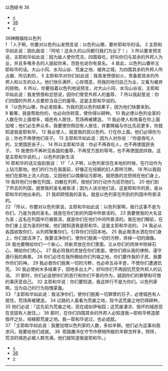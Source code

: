 ﻿





 以西结书 36




* [<](bible/EZK35.md)
* [36](bible/EZK.md)
* [>](bible/EZK37.md)



 
36神赐福给以色列  
1 「人子啊，你要对以色列山发预言说：以色列山哪，要听耶和华的话。 
2 主耶和华如此说：因仇敌说：『阿哈！这永久的山冈都归我们为业了！』 
3 所以要发预言说，主耶和华如此说：因为敌人使你荒凉，四围吞吃，好叫你归与其余的外邦人为业，并且多嘴多舌的人提起你来，百姓也说你有臭名。 
4 故此，以色列山要听主耶和华的话。大山小冈、水沟山谷、荒废之地、被弃之城，为四围其余的外邦人所占据、所讥刺的， 
5 主耶和华对你们如此说：我真发愤恨如火，责备那其余的外邦人和以东的众人。他们快乐满怀，心存恨恶，将我的地归自己为业，又看为被弃的掠物。 
6 所以，你要指着以色列地说预言，对大山小冈、水沟山谷说，主耶和华如此说：我发愤恨和忿怒说，因你们曾受外邦人的羞辱， 
7 所以我起誓说：你们四围的外邦人总要担当自己的羞辱。这是主耶和华说的。  
8 「以色列山哪，你必发枝条，为我的民以色列结果子，因为他们快要来到。 
9 看哪，我是帮助你的，也必向你转意，使你得以耕种。 
10 我必使以色列全家的人数在你上面增多，城邑有人居住，荒场再被建造。 
11 我必使人和牲畜在你上面加增；他们必生养众多。我要使你照旧有人居住，并要赐福与你比先前更多，你就知道我是耶和华。 
12 我必使人，就是我的民以色列，行在你上面。他们必得你为业；你也不再使他们丧子。 
13 主耶和华如此说：因为人对你说：『你是吞吃人的，又使国民丧子』， 
14 所以主耶和华说：你必不再吞吃人，也不再使国民丧子。 
15 我使你不再听见各国的羞辱，不再受万民的辱骂，也不再使国民绊跌。这是主耶和华说的。」 以色列的新生活  
16 耶和华的话又临到我说： 
17 「人子啊，以色列家住在本地的时候，在行动作为上玷污那地。他们的行为在我面前，好像正在经期的妇人那样污秽。 
18 所以我因他们在那地上流人的血，又因他们以偶像玷污那地，就把我的忿怒倾在他们身上。 
19 我将他们分散在列国，四散在列邦，按他们的行动作为惩罚他们。 
20 他们到了所去的列国，就使我的圣名被亵渎；因为人谈论他们说，这是耶和华的民，是从耶和华的地出来的。 
21 我却顾惜我的圣名，就是以色列家在所到的列国中所亵渎的。  
22 「所以，你要对以色列家说，主耶和华如此说：以色列家啊，我行这事不是为你们，乃是为我的圣名，就是在你们到的列国中所亵渎的。 
23 我要使我的大名显为圣；这名在列国中已被亵渎，就是你们在他们中间所亵渎的。我在他们眼前，在你们身上显为圣的时候，他们就知道我是耶和华。这是主耶和华说的。 
24 我必从各国收取你们，从列邦聚集你们，引导你们归回本地。 
25 我必用清水洒在你们身上，你们就洁净了。我要洁净你们，使你们脱离一切的污秽，弃掉一切的偶像。 
26 我也要赐给你们一个新心，将新灵放在你们里面，又从你们的肉体中除掉石心，赐给你们肉心。 
27 我必将我的灵放在你们里面，使你们顺从我的律例，谨守遵行我的典章。 
28 你们必住在我所赐给你们列祖之地。你们要作我的子民，我要作你们的神。 
29 我必救你们脱离一切的污秽，也必命五谷丰登，不使你们遭遇饥荒。 
30 我必使树木多结果子，田地多出土产，好叫你们不再因饥荒受外邦人的讥诮。 
31 那时，你们必追想你们的恶行和你们不善的作为，就因你们的罪孽和可憎的事厌恶自己。 
32 主耶和华说：你们要知道，我这样行不是为你们。以色列家啊，当为自己的行为抱愧蒙羞。  
33 「主耶和华如此说：我洁净你们，使你们脱离一切罪孽的日子，必使城邑有人居住，荒场再被建造。 
34 过路的人虽看为荒废之地，现今这荒废之地仍得耕种。 
35 他们必说：『这先前为荒废之地，现在成如伊甸园；这荒废凄凉、毁坏的城邑现在坚固有人居住。』 
36 那时，在你们四围其余的外邦人必知道我—耶和华修造那毁坏之处，培植那荒废之地。我—耶和华说过，也必成就。  
37 「主耶和华如此说：我要加增以色列家的人数，多如羊群。他们必为这事向我求问，我要给他们成就。 
38  耶路撒冷在守节作祭物所献的羊群怎样多，照样，荒凉的城邑必被人群充满。他们就知道我是耶和华。」 
* [<](bible/EZK35.md)
* [36](bible/EZK.md)
* [>](bible/EZK37.md)





---









